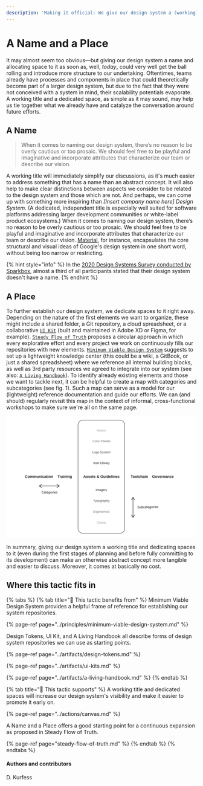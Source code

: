 ```yaml
---
description: 'Making it official: We give our design system a (working) title and a hub.'
---
```


# A Name and a Place

It may almost seem too obvious—but giving our design system a name and allocating space to it as soon as, well, _today_**,** could very well get the ball rolling and introduce more structure to our undertaking. Oftentimes, teams already have processes and components in place that could theoretically become part of a larger design system, but due to the fact that they were not conceived with a system in mind, their scalability potentials evaporate. A working title and a dedicated space, as simple as it may sound, may help us tie together what we already have and catalyze the conversation around future efforts.

## A Name

> When it comes to naming our design system, there’s no reason to be overly cautious or too prosaic. We should feel free to be playful and imaginative and incorporate attributes that characterize our team or describe our vision.

A working title will immediately simplify our discussions, as it's much easier to address something that has a name than an abstract concept. It will also help to make clear distinctions between aspects we consider to be related to the design system and those which are not. And perhaps, we can come up with something  more inspiring than _\[Insert company name here\] Design System_. \(A dedicated, independent title is especially well suited for software platforms addressing larger development communities or white-label product ecosystems.\) When it comes to naming our design system, there’s no reason to be overly cautious or too prosaic. We should feel free to be playful and imaginative and incorporate attributes that characterize our team or describe our vision. [Material](https://material.io/), for instance, encapsulates the core structural and visual ideas of Google's design system in one short word, without being too narrow or restricting.

{% hint style="info" %}
In the [2020 Design Systems Survey conducted by Sparkbox](https://designsystemssurvey.seesparkbox.com/2020/), almost a third of all participants stated that their design system doesn't have a name.
{% endhint %}

## A Place

To further establish our design system, we dedicate spaces to it right away. Depending on the nature of the first elements we want to organize, these might include a shared folder, a Git repository, a cloud spreadsheet, or a collaborative [`UI Kit`](../artifacts/ui-kits.md) \(built and maintained in Adobe XD or Figma, for example\). [`Steady Flow of Truth`](steady-flow-of-truth.md) proposes a circular approach in which every explorative effort and every project we work on continuously fills our repositories with new elements. [`Minimum Viable Design System`](../principles/minimum-viable-design-system.md) suggests to set up a lightweight knowledge center \(this could be a wiki, a GitBook, or just a shared spreadsheet\) where we reference all internal building blocks, as well as 3rd party resources we agreed to integrate into our system \(see also: [`A Living Handbook`](../artifacts/a-living-handbook.md)\). To identify already existing elements and those we want to tackle next, it can be helpful to create a map with categories and subcategories \(see fig. 1\). Such a map can serve as a model for our \(lightweight\) reference documentation and guide our efforts. We can \(and should\) regularly revisit this map in the context of informal, cross-functional workshops to make sure we're all on the same page.

![Fig. 1: The elements of a design system](../../.gitbook/assets/fig_elements.svg)

In summary, giving our design system a working title and dedicating spaces to it \(even during the first stages of planning and before fully committing to its development\) can make an otherwise abstract concept more tangible and easier to discuss. Moreover, it comes at basically no cost.

## Where this tactic fits in

{% tabs %}
{% tab title="🙏  This tactic benefits from" %}
Minimum Viable Design System provides a helpful frame of reference for establishing our system repositories.

{% page-ref page="../principles/minimum-viable-design-system.md" %}

Design Tokens, UI Kit, and A Living Handbook all describe forms of design system repositories we can use as starting points.

{% page-ref page="../artifacts/design-tokens.md" %}

{% page-ref page="../artifacts/ui-kits.md" %}

{% page-ref page="../artifacts/a-living-handbook.md" %}
{% endtab %}

{% tab title="💪  This tactic supports" %}
A working title and dedicated spaces will increase our design system's visibility and make it easier to promote it early on.

{% page-ref page="../actions/canvas.md" %}

A Name and a Place offers a good starting point for a continuous expansion as proposed in Steady Flow of Truth. 

{% page-ref page="steady-flow-of-truth.md" %}
{% endtab %}
{% endtabs %}

#### Authors and contributors

D. Kurfess

